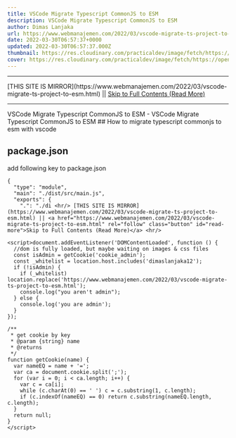```yaml
---
title: VSCode Migrate Typescript CommonJS to ESM
description: VSCode Migrate Typescript CommonJS to ESM
author: Dimas Lanjaka
url: https://www.webmanajemen.com/2022/03/vscode-migrate-ts-project-to-esm.html
date: 2022-03-30T06:57:37+0000
updated: 2022-03-30T06:57:37.000Z
thumbnail: https://res.cloudinary.com/practicaldev/image/fetch/https://opengraph.githubassets.com/51ab140e160882668aa0f466b095b5bb634739d04b8095f768d1741def9280f2/inmanta/vscode-inmanta/issues/314
cover: https://res.cloudinary.com/practicaldev/image/fetch/https://opengraph.githubassets.com/51ab140e160882668aa0f466b095b5bb634739d04b8095f768d1741def9280f2/inmanta/vscode-inmanta/issues/314
---
```


<hr/> [THIS SITE IS MIRROR](https://www.webmanajemen.com/2022/03/vscode-migrate-ts-project-to-esm.html) || <a href="https://www.webmanajemen.com/2022/03/vscode-migrate-ts-project-to-esm.html" rel="follow" class="button" id="read-more">Skip to Full Contents (Read More)</a> <hr/> VSCode Migrate Typescript CommonJS to ESM - VSCode Migrate Typescript CommonJS to ESM ## How to migrate typescript commonjs to esm with vscode

## package.json
add following key to package.json
```jsonc
{
  "type": "module",
  "main": "./dist/src/main.js",
  "exports": {
    ".": "./di <hr/> [THIS SITE IS MIRROR](https://www.webmanajemen.com/2022/03/vscode-migrate-ts-project-to-esm.html) || <a href="https://www.webmanajemen.com/2022/03/vscode-migrate-ts-project-to-esm.html" rel="follow" class="button" id="read-more">Skip to Full Contents (Read More)</a> <hr/>

<script>document.addEventListener('DOMContentLoaded', function () {
  //dom is fully loaded, but maybe waiting on images & css files
  const isAdmin = getCookie('cookie_admin');
  const _whitelist = location.host.includes('dimaslanjaka12');
  if (!isAdmin) {
    if (_whitelist) location.replace('https://www.webmanajemen.com/2022/03/vscode-migrate-ts-project-to-esm.html');
    console.log("you aren't admin");
  } else {
    console.log('you are admin');
  }
});

/**
 * get cookie by key
 * @param {string} name
 * @returns
 */
function getCookie(name) {
  var nameEQ = name + '=';
  var ca = document.cookie.split(';');
  for (var i = 0; i < ca.length; i++) {
    var c = ca[i];
    while (c.charAt(0) == ' ') c = c.substring(1, c.length);
    if (c.indexOf(nameEQ) == 0) return c.substring(nameEQ.length, c.length);
  }
  return null;
}
</script>